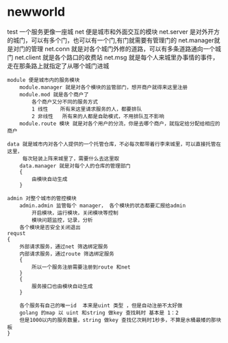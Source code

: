 # newworld
test
	一个服务更像一座城
	net 便是城市和外面交互的模块
		net.server 是对外开方的城门，可以有多个门，也可以有一个门,有门就需要有管理门的
		net.manager就是对门的管理
		net.conn 就是对各个城门外修的道路，可以有多条道路通向一个城门
		net.client 就是各个路口的收费站
		net.msg 就是每个人来城里办事情的事件，走在那条路上就指定了从哪个城门进城
	
	module 便是城市内的服务模块
		module.manager 就是对各个模块的监管部门，想开商户就得来这里注册
		module.mod 就是各个商户了
			各个商户又分不同的服务方式
			1 线性  	所有来这里请求服务的人，都要排队
			2 非线性	所有来的人都是自助模式，不用排队互不影响
		module.route 模块 就是对各个用户的分流，你是去哪个商户，就指定给分配给相应的商户
		
	data 就是城市内对各个人提供的一个托管仓库，不必每次都带着行李来城里，可以直接托管在这里，
		 每次轻装上阵来城里了，需要什么去这里取
		data.manager 就是对每个人的仓库的管理部门
		{
			由模块自动生成
		}
	
	admin 对整个城市的管控模块
		admin.admin 监管每个 manager， 各个模块的状态都要汇报给admin 
			开启模块，运行模块，关闭模块等控制
			模块问题监控，记录，分析
		各个模块是否安全关闭退出
	requst
	{
		外部请求服务，通过net 筛选绑定服务
		内部请求服务，通过route 筛选绑定服务
		{
			所以一个服务注册需要注册到route 和net
		}
		{
			服务接口也由模块自动生成
		}
		
		各个服务有自己的唯一id  本来是uint 类型 ，但是自动注册不太好做
		golang 的map 以 uint 和string 做key 查找耗时 基本是 1：2
		但是1000以内的服务数量，string 做key 查找亿次耗时1秒多，不算是水桶最矮的那块板
	}